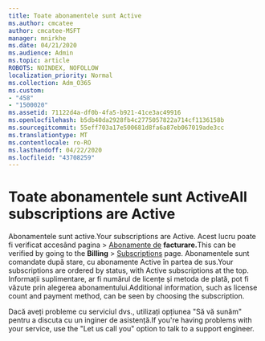 ```yaml
---
title: Toate abonamentele sunt Active
ms.author: cmcatee
author: cmcatee-MSFT
manager: mnirkhe
ms.date: 04/21/2020
ms.audience: Admin
ms.topic: article
ROBOTS: NOINDEX, NOFOLLOW
localization_priority: Normal
ms.collection: Adm_O365
ms.custom:
- "458"
- "1500020"
ms.assetid: 71122d4a-df0b-4fa5-b921-41ce3ac49916
ms.openlocfilehash: b5db40da2928fb4c2775057822a714cf1136158b
ms.sourcegitcommit: 55eff703a17e500681d8fa6a87eb067019ade3cc
ms.translationtype: MT
ms.contentlocale: ro-RO
ms.lasthandoff: 04/22/2020
ms.locfileid: "43708259"
---
```

# <a name="all-subscriptions-are-active"></a><span data-ttu-id="3136b-102">Toate abonamentele sunt Active</span><span class="sxs-lookup"><span data-stu-id="3136b-102">All subscriptions are Active</span></span>

<span data-ttu-id="3136b-103">Abonamentele sunt active.</span><span class="sxs-lookup"><span data-stu-id="3136b-103">Your subscriptions are Active.</span></span> <span data-ttu-id="3136b-104">Acest lucru poate fi verificat accesând pagina \> [Abonamente de](https://go.microsoft.com/fwlink/p/?linkid=842054) **facturare.**</span><span class="sxs-lookup"><span data-stu-id="3136b-104">This can be verified by going to the **Billing** \> [Subscriptions](https://go.microsoft.com/fwlink/p/?linkid=842054) page.</span></span> <span data-ttu-id="3136b-105">Abonamentele sunt comandate după stare, cu abonamente Active în partea de sus.</span><span class="sxs-lookup"><span data-stu-id="3136b-105">Your subscriptions are ordered by status, with Active subscriptions at the top.</span></span> <span data-ttu-id="3136b-106">Informații suplimentare, ar fi numărul de licențe și metoda de plată, pot fi văzute prin alegerea abonamentului.</span><span class="sxs-lookup"><span data-stu-id="3136b-106">Additional information, such as license count and payment method, can be seen by choosing the subscription.</span></span>
  
<span data-ttu-id="3136b-107">Dacă aveți probleme cu serviciul dvs., utilizați opțiunea "Să vă sunăm" pentru a discuta cu un inginer de asistență.</span><span class="sxs-lookup"><span data-stu-id="3136b-107">If you're having problems with your service, use the "Let us call you" option to talk to a support engineer.</span></span>